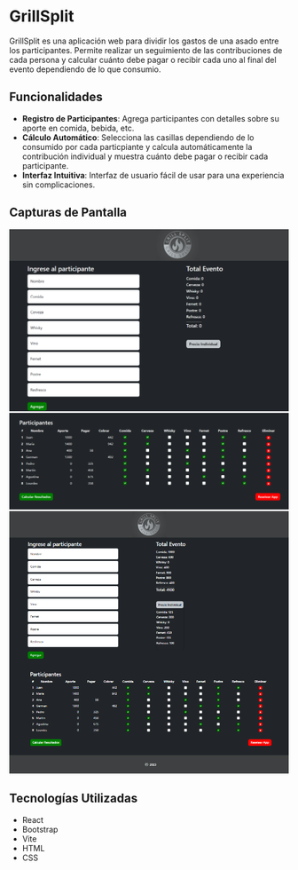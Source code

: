 # GrillSplit

GrillSplit es una aplicación web para dividir los gastos de una asado entre los participantes. Permite realizar un seguimiento de las contribuciones de cada persona y calcular cuánto debe pagar o recibir cada uno al final del evento dependiendo de lo que consumio.

## Funcionalidades

- **Registro de Participantes**: Agrega participantes con detalles sobre su aporte en comida, bebida, etc.
- **Cálculo Automático**: Selecciona las casillas dependiendo de lo consumido por cada particpiante y calcula automáticamente la contribución individual y muestra cuánto debe pagar o recibir cada participante.
- **Interfaz Intuitiva**: Interfaz de usuario fácil de usar para una experiencia sin complicaciones.

## Capturas de Pantalla

![Captura 1](./public/img/GrillSplit_1.png)
![Captura 2](./public/img/GrillSplit_2.png)
![Captura 3](./public/img/GrillSplit_3.png)

## Tecnologías Utilizadas

- React
- Bootstrap
- Vite
- HTML
- CSS
